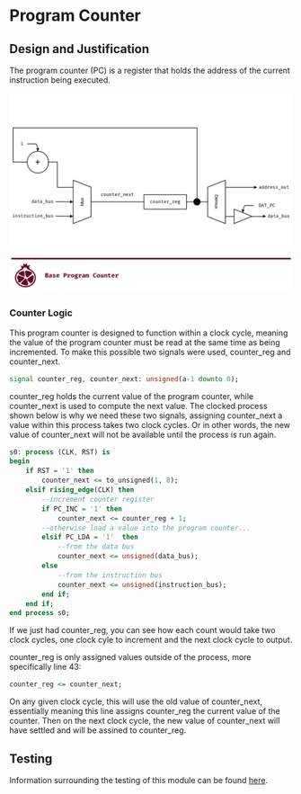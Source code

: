 # Program Counter

## Design and Justification
<!-- Please discuss your design here -->
<!-- Make sure to justify any design choices made where there may be an alternative approach -->
The program counter (PC) is a register that holds the address of the current instruction being executed.

![Program counter block diagram](https://github.com/Zachary-Pearce/Pomegranate/blob/main/images/Program_Counter_Block_Diagram.png)

### Counter Logic
This program counter is designed to function within a clock cycle, meaning the value of the program counter must be read at the same time as being incremented. To make this possible two signals were used, counter_reg and counter_next.

```VHDL
signal counter_reg, counter_next: unsigned(a-1 downto 0);
```

counter_reg holds the current value of the program counter, while counter_next is used to compute the next value. The clocked process shown below is why we need these two signals, assigning counter_next a value within this process takes two clock cycles. Or in other words, the new value of counter_next will not be available until the process is run again.

```VHDL
s0: process (CLK, RST) is
begin
    if RST = '1' then
        counter_next <= to_unsigned(1, 8);
    elsif rising_edge(CLK) then
        --increment counter register
        if PC_INC = '1' then
            counter_next <= counter_reg + 1;
        --otherwise load a value into the program counter...
        elsif PC_LDA = '1'  then
            --from the data bus
            counter_next <= unsigned(data_bus);
        else
            --from the instruction bus
            counter_next <= unsigned(instruction_bus);
        end if;
    end if;
end process s0;
```

If we just had counter_reg, you can see how each count would take two clock cycles, one clock cyle to increment and the next clock cycle to output.

counter_reg is only assigned values outside of the process, more specifically line 43:

```VHDL
counter_reg <= counter_next;
```

On any given clock cycle, this will use the old value of counter_next, essentially meaning this line assigns counter_reg the current value of the counter. Then on the next clock cycle, the new value of counter_next will have settled and will be assined to counter_reg.

## Testing
Information surrounding the testing of this module can be found [here](https://github.com/Zachary-Pearce/Pomegranate/blob/main/testing/PC/).
